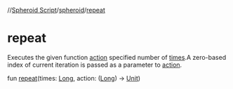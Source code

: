 //[Spheroid Script](../index.md)/[spheroid](index.md)/[repeat](repeat.md)



# repeat  
 
Executes the given function [action]() specified number of [times]().A zero-based index of current iteration is passed as a parameter to [action]().  
  
  
fun [repeat](repeat.md)(times: [Long](../spheroid/-long/index.md), action: ([Long](../spheroid/-long/index.md)) -> [Unit](-unit/index.md))  



